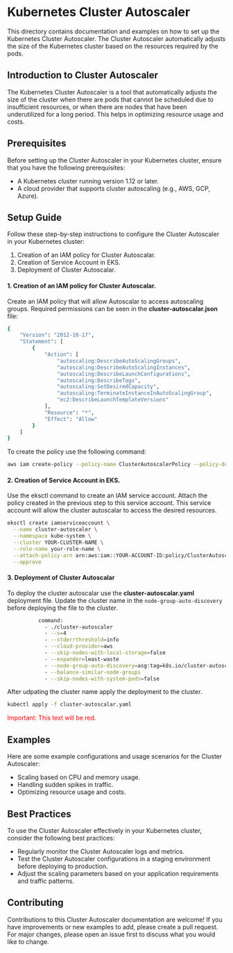 # Kubernetes Cluster Autoscaler

This directory contains documentation and examples on how to set up the Kubernetes Cluster Autoscaler. The Cluster Autoscaler automatically adjusts the size of the Kubernetes cluster based on the resources required by the pods.

## Introduction to Cluster Autoscaler

The Kubernetes Cluster Autoscaler is a tool that automatically adjusts the size of the cluster when there are pods that cannot be scheduled due to insufficient resources, or when there are nodes that have been underutilized for a long period. This helps in optimizing resource usage and costs.

## Prerequisites

Before setting up the Cluster Autoscaler in your Kubernetes cluster, ensure that you have the following prerequisites:

- A Kubernetes cluster running version 1.12 or later.
- A cloud provider that supports cluster autoscaling (e.g., AWS, GCP, Azure).

## Setup Guide

Follow these step-by-step instructions to configure the Cluster Autoscaler in your Kubernetes cluster:

1. Creation of an IAM policy for Cluster Autoscalar.
2. Creation of Service Account in EKS.
3. Deployment of Cluster Autoscalar.

#### 1. Creation of an IAM policy for Cluster Autoscalar.
Create an IAM policy that will allow Autoscalar to access autoscaling groups. Required permissions can be seen in the **cluster-autoscalar.json** file:
```sh
{
    "Version": "2012-10-17",
    "Statement": [
        {
            "Action": [
                "autoscaling:DescribeAutoScalingGroups",
                "autoscaling:DescribeAutoScalingInstances",
                "autoscaling:DescribeLaunchConfigurations",
                "autoscaling:DescribeTags",
                "autoscaling:SetDesiredCapacity",
                "autoscaling:TerminateInstanceInAutoScalingGroup",
                "ec2:DescribeLaunchTemplateVersions"
            ],
            "Resource": "*",
            "Effect": "Allow"
        }
    ]
}
```
To create the policy use the following command:
```sh
aws iam create-policy --policy-name ClusterAutoscalerPolicy --policy-document file://cluster-autoscalar.json
```

#### 2. Creation of Service Account in EKS.
Use the eksctl command to create an IAM service account. Attach the policy created in the previous step to this service account. This service account will allow the cluster autoscalar to access the desired resources.
```sh
eksctl create iamserviceaccount \
  --name cluster-autoscaler \
  --namespace kube-system \
  --cluster YOUR-CLUSTER-NAME \
  --role-name your-role-name \
  --attach-policy-arn arn:aws:iam::YOUR-ACCOUNT-ID:policy/ClusterAutoscalerPolicy \
  --approve
```
#### 3. Deployment of Cluster Autoscalar
To deploy the cluster autoscalar use the **cluster-autoscalar.yaml** deployment file. Update the cluster name in the `node-group-auto-discovery` before deploying the file to the cluster.
```sh
          command: 
            - ./cluster-autoscaler
            - --v=4
            - --stderrthreshold=info
            - --cloud-provider=aws
            - --skip-nodes-with-local-storage=false
            - --expander=least-waste
            - --node-group-auto-discovery=asg:tag=k8s.io/cluster-autoscaler/enabled,k8s.io/cluster-autoscaler/CLUSTER_NAME # Update cluster
            - --balance-similar-node-groups
            - --skip-nodes-with-system-pods=false
```

After udpating the cluster name apply the deployment to the cluster.
```sh
kubectl apply -f cluster-autoscalar.yaml
```

<span style="color: red;">Important: This text will be red.</span>



## Examples

Here are some example configurations and usage scenarios for the Cluster Autoscaler:

- Scaling based on CPU and memory usage.
- Handling sudden spikes in traffic.
- Optimizing resource usage and costs.

## Best Practices

To use the Cluster Autoscaler effectively in your Kubernetes cluster, consider the following best practices:

- Regularly monitor the Cluster Autoscaler logs and metrics.
- Test the Cluster Autoscaler configurations in a staging environment before deploying to production.
- Adjust the scaling parameters based on your application requirements and traffic patterns.

## Contributing

Contributions to this Cluster Autoscaler documentation are welcome! If you have improvements or new examples to add, please create a pull request. For major changes, please open an issue first to discuss what you would like to change.
